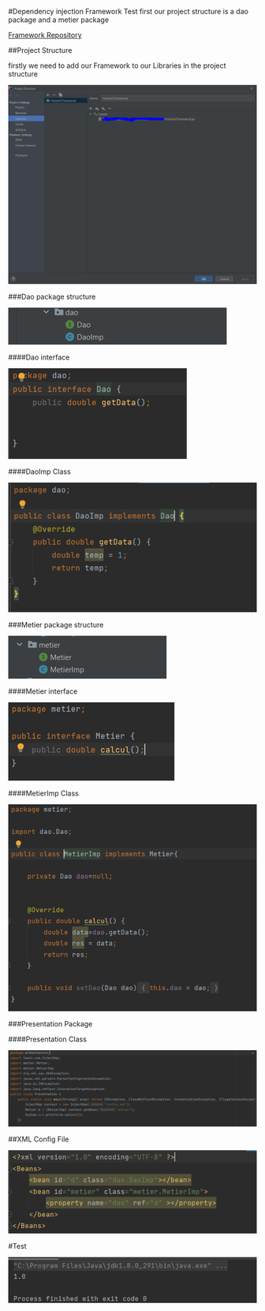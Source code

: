 #Dependency injection Framework Test
first our project structure is a dao package and a metier package

[Framework Repository ](https://github.com/yasinkabboura/YasinKabbouraJ2e/tree/main/YasinIoCMiniFramework)

##Project Structure

firstly we need to add our Framework to our Libraries in the project structure

![This is an image](Images/1.PNG)


###Dao package structure

![This is an image](Images/2.PNG)

####Dao interface

![This is an image](Images/3.PNG)

####DaoImp Class

![This is an image](Images/4.PNG)

###Metier package structure

![This is an image](Images/5.PNG)

####Metier interface

![This is an image](Images/6.PNG)

####MetierImp Class

![This is an image](Images/7.PNG)

###Presentation Package

####Presentation Class

![This is an image](Images/8.PNG)

##XML Config File

![This is an image](Images/9.PNG)

#Test

![This is an image](Images/10.PNG)
